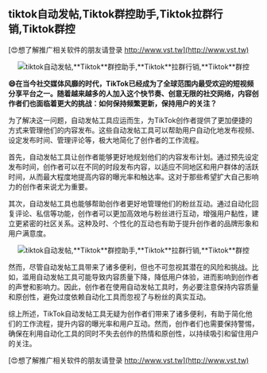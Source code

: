 ## **tiktok自动发帖,**Tiktok**群控助手,**Tiktok**拉群行销,**Tiktok**群控**

[😍想了解推广相关软件的朋友请登录 http://www.vst.tw](http://www.vst.tw)

 <center><img src="https://vst.tw/MP4/tuiguang/png/6.png" alt="tiktok自动发帖,**Tiktok**群控助手,**Tiktok**拉群行销,**Tiktok**群控"></center>

**😄在当今社交媒体风靡的时代，TikTok已经成为了全球范围内最受欢迎的短视频分享平台之一。随着越来越多的人加入这个快节奏、创意无限的社交网络，内容创作者们也面临着更大的挑战：如何保持频繁更新，保持用户的关注？**

为了解决这一问题，自动发帖工具应运而生，为TikTok创作者提供了更加便捷的方式来管理他们的内容发布。这些自动发帖工具可以帮助用户自动化地发布视频、设定发布时间、管理评论等，极大地简化了创作者的工作流程。

首先，自动发帖工具让创作者能够更好地规划他们的内容发布计划。通过预先设定发布时间，创作者可以在不同的时段发布内容，以适应不同地区和用户群体的活跃时间，从而最大程度地提高内容的曝光率和触达率。这对于那些希望扩大自己影响力的创作者来说尤为重要。

其次，自动发帖工具也能够帮助创作者更好地管理他们的粉丝互动。通过自动化回复评论、私信等功能，创作者可以更加高效地与粉丝进行互动，增强用户黏性，建立更紧密的社区关系。这种及时、个性化的互动也有助于提升创作者的品牌形象和用户满意度。

 <center><img src="https://vst.tw/MP4/tuiguang/png/6.png" alt="tiktok自动发帖,**Tiktok**群控助手,**Tiktok**拉群行销,**Tiktok**群控"></center>

然而，尽管自动发帖工具带来了诸多便利，但也不可忽视其潜在的风险和挑战。比如，滥用自动发帖工具可能导致内容质量下降，降低用户体验，进而影响到创作者的声誉和影响力。因此，创作者在使用自动发帖工具时，务必要注意保持内容质量和原创性，避免过度依赖自动化工具而忽视了与粉丝的真实互动。

综上所述，TikTok自动发帖工具无疑为创作者们带来了诸多便利，有助于简化他们的工作流程，提升内容的曝光率和用户互动。然而，创作者们也需要保持警惕，确保在利用自动化工具的同时不失去创作的热情和原创性，以持续吸引和留住用户的关注。

[😍想了解推广相关软件的朋友请登录 http://www.vst.tw](http://www.vst.tw)



